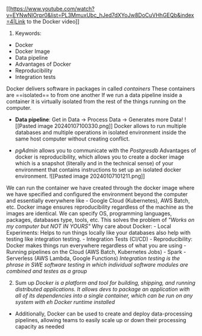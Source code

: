 
[[https://www.youtube.com/watch?v=EYNwNlOrpr0&list=PL3MmuxUbc_hJed7dXYoJw8DoCuVHhGEQb&index=4|Link to the Docker video]] 

1. Keywords: 
- Docker
- Docker Image
- Data pipeline
- Advantages of Docker
- Reproducibility
- Integration tests

Docker delivers software in packages in called *containers*
	These containers are ==isolated== to from one another 
If we run a data pipeline inside a container it is virtually isolated from the rest of the things running on the computer.
- **Data pipeline**: Get in Data -> Process Data -> Generates more Data!
![[Pasted image 20240107100330.png]]
Docker allows to run multiple databases and multiple operations in isolated environment inside the same host computer without creating conflict.

- *pgAdmin* allows you to communicate with the *Postgresdb*
Advantages of docker is reproducibility, which allows you to create a docker image which is a snapshot (literally and in the technical sense) of your environment that contains instructions to set up an isolated docker environment.
![[Pasted image 20240107101211.png]]

We can run the container we have created through the docker image where we have specified and configured the environment beyond the computer and essentially everywhere like - Google Cloud (Kubernetes), AWS Batch, etc.
Docker image ensures reproducibility regardless of the machine as the images are identical. We can specify OS, programming languages, packages, databases type, tools, etc. This solves the problem of *"Works on my computer but NOT IN YOURS"* 
Why care about Docker:
	- Local Experiments: Helps to run things locally like your databases also help with testing like integration testing.
	- Integration Tests (CI/CD)
	- Reproducibility: Docker makes things run everywhere regardless of what you are using
	- Running pipelines on the Cloud (AWS Batch, Kubernetes Jobs)
	- Spark
	- Serverless (AWS Lambda, Google Functions)
*Integration testing is the phrase in SWE software testing in which individual software modules are combined and testes as a group*

2. Sum up
*Docker is a platform and tool for building, shipping, and running distributed applications. It allows devs to package an application with all of its dependencies into a single container, which can be run on any system with eh Docker runtime installed*
- Additionally, Docker can be used to create and deploy data-processing pipelines, allowing teams to easily scale up or down  their processing capacity as needed